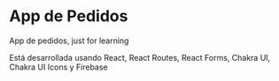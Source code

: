 # App de Pedidos

App de pedidos, just for learning

Está desarrollada usando React, React Routes, React Forms, Chakra UI, Chakra UI Icons y Firebase
